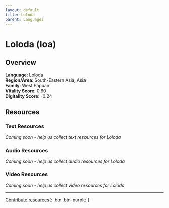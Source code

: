 ```yaml
---
layout: default
title: Loloda
parent: Languages
---
```


# Loloda (loa)

## Overview

**Language**: Loloda  
**Region/Area**: South-Eastern Asia, Asia  
**Family**: West Papuan  
**Vitality Score**: 0.60  
**Digitality Score**: -0.24  

## Resources

### Text Resources
*Coming soon - help us collect text resources for Loloda*

### Audio Resources
*Coming soon - help us collect audio resources for Loloda*

### Video Resources
*Coming soon - help us collect video resources for Loloda*

---

[Contribute resources](https://fairtrain.github.io/){: .btn .btn-purple }
